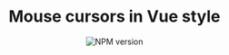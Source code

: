 <h1 align="center">Mouse cursors in Vue style</h1>

<p align="center">
<img src="https://upload.wikimedia.org/wikipedia/commons/thumb/5/53/Vue.js_Logo.svg/240px-Vue.js_Logo.svg.png" alt="NPM version">
</a>
</p>